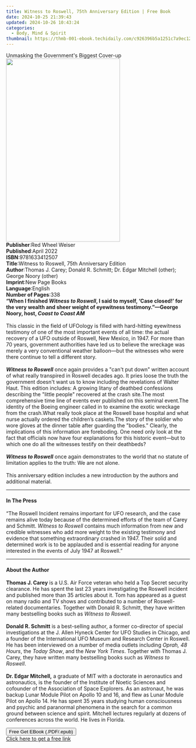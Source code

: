 ```yaml
---
title: Witness to Roswell, 75th Anniversary Edition | Free Book
date: 2024-10-25 21:39:43
updated: 2024-10-26 10:43:24
categories:
  - Body, Mind & Spirit
thumbnail: https://thmb-001-ebook.techidaily.com/c926396b5a1251c7a9ec12f4d82d139a36fbfa6328581bf85ccfc6bf6b50161c.jpg
---
```

<main id="book-container">
  <div class="flex flex-col">
    <div class="book-brief flex-1 py-6 px-4 sm:p-6 md:py-10 md:px-8">
      <!-- brief-->
      <div class="book-brief-main">
        Unmasking the Government's Biggest Cover-up
      </div>
    </div>
    <div
      class="book-meta-info flex-1 grid gap-4 col-start-1 col-end-3 row-start-1 sm:mb-6 sm:grid-cols-4 lg:gap-6 lg:col-start-2 lg:row-end-6 lg:row-span-6 lg:mb-0"
    >
      <div
        class="book-meta-info-left place-content-center mt-4 p-4 text-sm leading-6 col-start-2 col-span-2 dark:text-slate-400"
      >
        <img
          class="w-full h-500 object-cover rounded-lg sm:h-255 sm:col-span-2 lg:col-span-full"
          src="https://img-001-ebook.techidaily.com/d33bf4106b6c8cf8259689c4d322fe3b594d63492124695b97f181da88dadc1f.jpg"
          alt=""
          width="312"
          height="500"
        />
      </div>
      <div
        class="book-meta-info-right mt-2 col-start-1 row-start-2 col-span-3 self-center"
      >
        <!-- meta data  -->
        <div class="flex flex-col px-4 md:px-8">
          <div class="flex-1">
            <strong>Publisher</strong>:<span class="px-2"
              >Red Wheel Weiser</span
            >
          </div>
          <div class="flex-1">
            <strong>Published</strong>:<span class="px-2">April 2022</span>
          </div>
          <div class="flex-1">
            <strong>ISBN</strong>:<span class="px-2">9781633412507</span>
          </div>
          <div class="flex-1">
            <strong>Title</strong>:<span class="px-2"
              >Witness to Roswell, 75th Anniversary Edition</span
            >
          </div>
          <div class="flex-1">
            <strong>Author</strong>:<span class="px-2"
              >Thomas J. Carey; Donald R. Schmitt; Dr. Edgar Mitchell (other);
              George Noory (other)</span
            >
          </div>
          <div class="flex-1">
            <strong>Imprint</strong>:<span class="px-2">New Page Books</span>
          </div>
          <div class="flex-1">
            <strong>Language</strong>:<span class="px-2">English</span>
          </div>
          <div class="flex-1">
            <strong>Number of Pages</strong>:<span class="px-2">338</span>
          </div>
        </div>
      </div>
    </div>
    <div class="book-description flex-1 py-6 px-4 sm:p-6 md:py-10 md:px-8">
      <div class="book-description-main">
        <div accordion-content="" id="description">
          <b
            >“When I finished <i>Witness to Roswell</i>, I said to myself, ‘Case
            closed!’ for the very wealth and sheer weight of eyewitness
            testimony.”—George Noory, host, <i>Coast to Coast AM</i></b
          ><br /><br />
          This classic in the field of UFOology is filled with hard-hitting
          eyewitness testimony of one of the most important events of all time:
          the actual recovery of a UFO outside of Roswell, New Mexico, in 1947.
          For more than 70 years, government authorities have led us to believe
          the wreckage was merely a very conventional weather balloon—but the
          witnesses who were there continue to tell a different story.<br /><br /><b
            ><i>Witness to Roswell</i></b
          >
          once again provides a "can't put down" written account of what really
          transpired in Roswell decades ago. It pries loose the truth the
          government doesn't want us to know including the revelations of Walter
          Haut. This edition includes: A growing litany of deathbed confessions
          describing the "little people" recovered at the crash site.The most
          comprehensive time line of events ever published on this seminal
          event.The identity of the Boeing engineer called in to examine the
          exotic wreckage from the crash.What really took place at the Roswell
          base hospital and what nurse actually ordered the children’s
          caskets.The story of the soldier who wore gloves at the dinner table
          after guarding the "bodies." Clearly, the implications of this
          information are foreboding. One need only look at the fact that
          officials now have four explanations for this historic event—but to
          which one do all the witnesses testify on their deathbeds?<br /><br /><b
            ><i>Witness to Roswell</i></b
          >
          once again demonstrates to the world that no statute of limitation
          applies to the truth: We are not alone.<br /><br />
          This anniversary edition includes a new introduction by the authors
          and additional material.
        </div>
        <div class="accordion-fader"></div>
      </div>
    </div>
    <div class="book-excerpts flex-1 py-6 px-4 sm:p-6 md:py-10 md:px-8">
      <!-- excerpts-->
      <div class="book-excerpts-main">
        <hr />
        <h4 class="placeholder placeholder-heading">
          <span>In The Press</span>
        </h4>
        <p>
          “The Roswell Incident remains important for UFO research, and the case
          remains alive today because of the determined efforts of the team of
          Carey and Schmitt. <i>Witness to Roswell</i> contains much information
          from new and credible witnesses who add more weight to the existing
          testimony and evidence that something extraordinary crashed in 1947.
          Their solid and determined work is to be applauded and is essential
          reading for anyone interested in the events of July 1947 at Roswell.”
        </p>
      </div>
    </div>
    <div class="book-about-author flex-1 py-6 px-4 sm:p-6 md:py-10 md:px-8">
      <!-- about author-->
      <div class="book-main-author-main">
        <hr />
        <h4 class="placeholder placeholder-heading">
          <span>About the Author</span>
        </h4>
        <p>
          <b>Thomas J. Carey</b>&nbsp;is a U.S. Air Force veteran who held a Top
          Secret security clearance. He has spent the last 23 years
          investigating the Roswell incident and published more than 35 articles
          about it. Tom has appeared as a guest on many radio and TV shows and
          contributed to a number of Roswell-related documentaries. Together
          with Donald R. Schmitt, they have written many bestselling books such
          as&nbsp;<i>Witness to Roswell</i>.<br /><br /><b>Donald R. Schmitt</b
          >&nbsp;is a best-selling author, a former co-director of special
          investigations at the J. Allen Hyneck Center for UFO Studies in
          Chicago, and a founder of the International UFO Museum and Research
          Center in Roswell. He has been interviewed on a number of media
          outlets including&nbsp;<i>Oprah, 48 Hours</i>, the&nbsp;<i
            >Today Show</i
          >, and the&nbsp;<i>New York Times</i>. Together with Thomas J. Carey,
          they have written many bestselling books such as&nbsp;<i
            >Witness to Roswell</i
          >.<br /><br /><b>Dr. Edgar Mitchell,</b> a graduate of MIT with a
          doctorate in aeronautics and astronautics, is the founder of the
          Institute of Noetic Sciences and cofounder of the Association of Space
          Explorers. As an astronaut, he was backup Lunar Module Pilot on Apollo
          10 and 16, and flew as Lunar Module Pilot on Apollo 14. He has spent
          35 years studying human consciousness and psychic and paranormal
          phenomena in the search for a common ground between science and
          spirit. Mitchell lectures regularly at dozens of conferences across
          the world. He lives in Florida.
        </p>
      </div>
    </div>
    <div class="book-free-get flex-1 py-6 px-4 sm:p-6 md:py-10 md:px-8">
      <button
        id="btn-free-get"
        class="bg-blue-500 hover:bg-blue-700 text-white font-bold py-2 px-4 rounded"
      >
        Free Get EBook (.PDF/.epub)
      </button>
      <div id="countdown-display" class="px-2 text-lg mt-2"></div>
      <a
        id="free-link"
        class="hidden bg-blue-500 hover:bg-blue-700 text-white font-bold py-2 px-4 rounded"
        href="https://www.ebooks.com/en-us/book/210367973/witness-to-roswell-75th-anniversary-edition/thomas-j-carey/"
        target="_blank"
        >Click here to get a free link</a
      >
    </div>
    <script>
      let countdownTime = 0;
      let countdownInterval = null;
      document
        .getElementById('btn-free-get')
        .addEventListener('click', startCountdown);
      function startCountdown() {
        countdownTime = new Date().getTime() + 60000 * 3;
        countdownInterval = setInterval(updateCountdown, 1000);
        document.getElementById('btn-free-get').disabled = true;
        document
          .getElementById('btn-free-get')
          .classList.add('bg-gray-500', 'cursor-not-allowed');
      }
      function updateCountdown() {
        let currentTime = new Date().getTime();
        let timeLeft = countdownTime - currentTime;
        let secondsLeft = Math.floor(timeLeft / 1000);
        document.getElementById('countdown-display').innerHTML =
          `Remaining time: ${secondsLeft} seconds.`;
        if (secondsLeft <= 0) {
          clearInterval(countdownInterval);
          document.getElementById('btn-free-get').classList.add('hidden');
          document.getElementById('free-link').classList.remove('hidden');
          document.getElementById('countdown-display').innerHTML = '';
        }
      }
    </script>
  </div>
</main>
